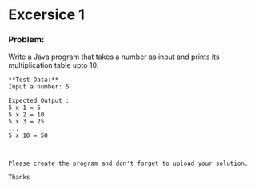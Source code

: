 # Excersice 1

### Problem:

Write a Java program that takes a number as input and prints its multiplication table upto 10.  

    **Test Data:**  
    Input a number: 5

    Expected Output :
    5 x 1 = 5
    5 x 2 = 10
    5 x 3 = 25
    ...
    5 x 10 = 50
	
	
	
	Please create the program and don't forget to upload your solution.
	
	Thanks